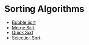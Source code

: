 # Sorting Algorithms

- [Bubble Sort](https://github.com/369geofreeman/machine-learning-algorithms-and-data-structures/blob/main/Data-Structures/sorting_algorithms/bubble_sort.ipynb)
- [Merge Sort](https://github.com/369geofreeman/machine-learning-algorithms-and-data-structures/blob/main/Data-Structures/sorting_algorithms/merge_sort.ipynb)
- [Quick Sort](https://github.com/369geofreeman/machine-learning-algorithms-and-data-structures/blob/main/Data-Structures/sorting_algorithms/quick_sort.ipynb)
- [Selection Sort](https://github.com/369geofreeman/machine-learning-algorithms-and-data-structures/blob/main/Data-Structures/sorting_algorithms/selection_sort.ipynb)
